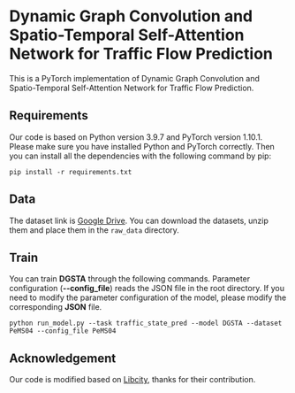 # Dynamic Graph Convolution and Spatio-Temporal Self-Attention Network for Traffic Flow Prediction

This is a PyTorch implementation of Dynamic Graph Convolution and Spatio-Temporal Self-Attention Network for Traffic Flow Prediction.

## Requirements

Our code is based on Python version 3.9.7 and PyTorch version 1.10.1. Please make sure you have installed Python and PyTorch correctly. Then you can install all the dependencies with the following command by pip:

```shell
pip install -r requirements.txt
```

## Data

The dataset link is [Google Drive](https://drive.google.com/drive/folders/1MMQAaL8G31CjXdK1RQXNk8p4XhoBm7IW?usp=drive_link). You can download the datasets, unzip them and place them in the `raw_data` directory.

## Train

You can train **DGSTA** through the following commands. Parameter configuration (**--config_file**) reads the JSON file in the root directory. If you need to modify the parameter configuration of the model, please modify the corresponding **JSON** file.

```shell
python run_model.py --task traffic_state_pred --model DGSTA --dataset PeMS04 --config_file PeMS04
```

## Acknowledgement

Our code is modified based on [Libcity](https://github.com/LibCity/Bigscity-LibCity), thanks for their contribution.